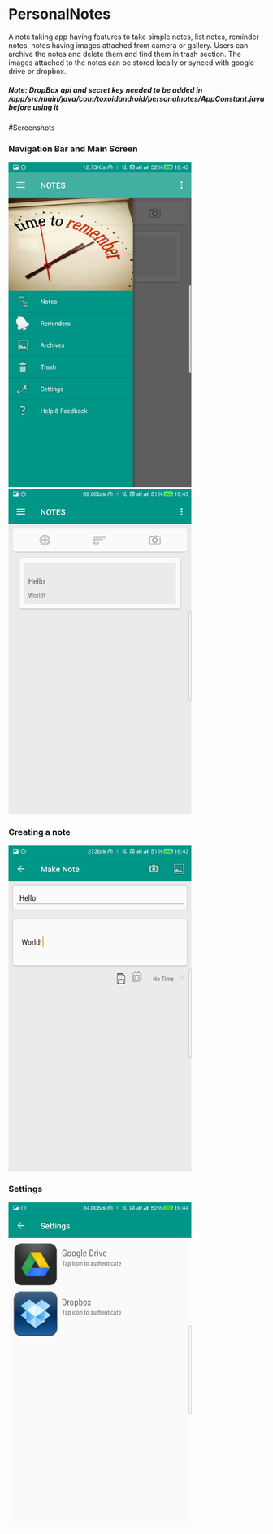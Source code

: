 # PersonalNotes
A note taking app having features to take simple notes, list notes, reminder notes, notes having images attached from camera or gallery.
Users can archive the notes and delete them and find them in trash section.
The images attached to the notes can be stored locally or synced with google drive or dropbox.
<h5>Note: DropBox api and secret key needed to be added in /app/src/main/java/com/toxoidandroid/personalnotes/AppConstant.java before using it</h5>

#Screenshots
<h3>Navigation Bar and Main Screen</h3>
<img src="/app/Screenshots/a.jpg" width="360">
<img src="/app/Screenshots/b.jpg" width="360">
<h3>Creating a note</h3>
<img src="/app/Screenshots/c.jpg" width="360">
<h3>Settings</h3>
<img src="/app/Screenshots/d.jpg" width="360">
